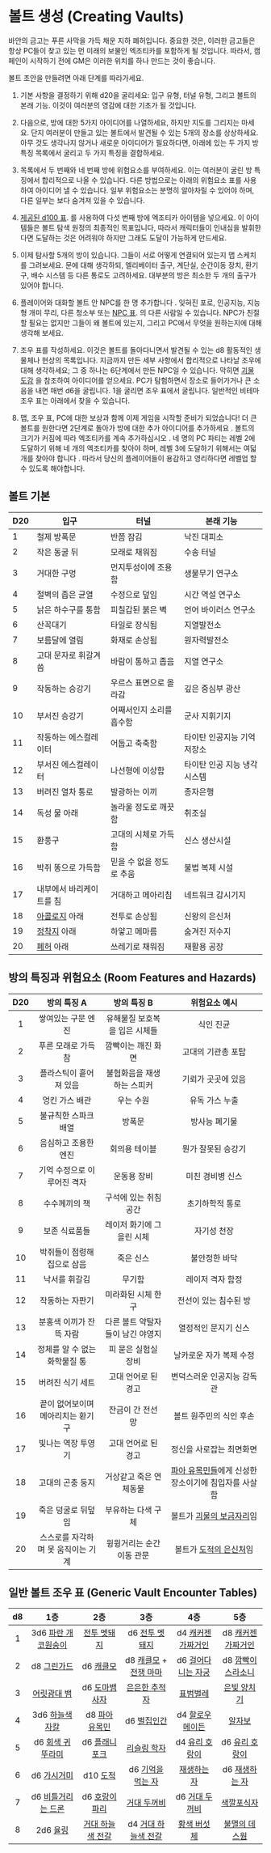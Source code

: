 # 볼트 생성 (Creating Vaults)

바안의 금고는 푸른 사막을 가득 채운 지하 폐허입니다. 중요한 것은, 이러한 금고들은 항상 PC들이 찾고 있는 먼 미래의 보물인 엑조티카를 포함하게 될 것입니다. 따라서, 캠페인이 시작하기 전에 GM은 이러한 위치를 하나 만드는 것이 좋습니다.

볼트 초안을 만들려면 아래 단계를 따라가세요.

1. 기본 사항을 결정하기 위해 d20을 굴리세요: 입구 유형, 터널 유형, 그리고 볼트의 본래 기능. 이것이 여러분의 영감에 대한 기초가 될 것입니다. 

1. 다음으로, 방에 대한 5가지 아이디어를 나열하세요, 하지만 지도를 그리지는 마세요. 단지 여러분이 만들고 있는 볼트에서 발견될 수 있는 5개의 장소를 상상하세요. 아무 것도 생각나지 않거나 새로운 아이디어가 필요하다면, 아래에 있는 두 가지 방 특징 목록에서 굴리고 두 가지 특징을 결합하세요. 

1. 목록에서 두 번째와 네 번째 방에 위험요소를 부여하세요. 이는 여러분이 굴린 방 특징에서 합리적으로 나올 수 있습니다. 다른 방법으로는 아래의 위험요소 표를 사용하여 아이디어 낼 수 있습니다. 일부 위험요소는 분명히 알아차릴 수 있어야 하며, 다른 일부는 보다 숨겨져 있을 수 있습니다.

1. [제공된 d100 표](https://vaarn.github.io/#/content-generators?id=_100-exotica). 를 사용하여 다섯 번째 방에 엑조티카 아이템을 넣으세요. 이 아이템들은 볼트 탐색 원정의 최종적인 목표입니다, 따라서 캐릭터들이 인내심을 발휘한다면 도달하는 것은 어려워야 하지만 그래도 도달이 가능하게 만드세요.

1. 이제 탐사할 5개의 방이 있습니다. 그들이 서로 어떻게 연결되어 있는지 맵 스케치를 그려보세요. 문에 대해 생각하되, 엘리베이터 출구, 계단실, 순간이동 장치, 환기구, 배수 시스템 등 다른 통로도 고려하세요. 대부분의 방은 최소한 두 개의 출구가 있어야 합니다. 

1. 플레이어와 대화할 볼트 안 NPC를 한 명 추가합니다 . 잊혀진 포로, 인공지능, 지능형 개미 무리, 다른 청소부 또는 [NPC 표](https://vaarn.github.io/#/content-generators?id=quick-npc-generator). 의 다른 사람일 수 있습니다. NPC가 친절할 필요는 없지만 그들이 왜 볼트에 있는지, 그리고 PC에서 무엇을 원하는지에 대해 생각해 보세요.

1. 조우 표를 작성하세요. 이것은 볼트를 돌아다니면서 발견될 수 있는 d8 활동적인 생물체나 현상의 목록입니다. 지금까지 만든 세부 사항에서 합리적으로 나타날 조우에 대해 생각하세요; 그 중 하나는 6단계에서 만든 NPC일 수 있습니다. 막히면 [괴물 도감](https://vaarn.github.io/#/bestiary) 을 참조하여 아이디어를 얻으세요. PC가 탐험하면서 장소로 들어가거나 큰 소음을 내면 매번 d6을 굴립니다. 1을 굴리면 조우 표에서 굴립니다. 일반적인 비테마 조우 표는 아래에서 찾을 수 있습니다.

1. 맵, 조우 표, PC에 대한 보상과 함께 이제 게임을 시작할 준비가 되었습니다! 더 큰 볼트를 원한다면 2단계로 돌아가 방에 대한 추가 아이디어를 추가하세요 . 볼트의 크기가 커짐에 따라 엑조티카를 계속 추가하십시오 . 네 명의 PC 파티는 레벨 2에 도달하기 위해 네 개의 엑조티카를 찾아야 하며, 레벨 3에 도달하기 위해서는 여덟 개를 찾아야 합니다 . 따라서 당신의 플레이어들이 용감하고 영리하다면 레벨업 할 수 있도록 해야합니다.

## 볼트 기본
| **D20** | **입구** | **터널** | **본래 기능** |
| --- | --- | --- | --- |
| 1 | 철제 방폭문 | 반쯤 잠김 | 낙진 대피소 |
| 2 | 작은 동굴 뒤 | 모래로 채워짐 | 수송 터널 |
| 3 | 거대한 구멍 | 먼지투성이에 조용함 | 생물무기 연구소 |
| 4 | 절벽의 좁은 균열 | 수정으로 덮임 | 시간 역설 연구소 |
| 5 | 낡은 하수구를 통함 | 피칠갑된 붉은 벽 | 언어 바이러스 연구소 |
| 6 | 산꼭대기 | 타일로 장식됨 | 지열발전소 |
| 7 | 보름달에 열림 | 화재로 손상됨 | 원자력발전소 |
| 8 | 고대 문자로 휘갈겨 씀 | 바람이 통하고 좁음 | 지열 연구소 |
| 9 | 작동하는 승강기 | 우르스 표면으로 올라감 | 깊은 중심부 광산 |
| 10 | 부서진 승강기 | 어째서인지 소리를 흡수함 | 군사 지휘기지 |
| 11 | 작동하는 에스컬레이터 | 어둡고 축축함 | 타이탄 인공지능 기억 저장소 |
| 12 | 부서진 에스컬레이터 | 나선형에 이상함 | 타이탄 인공 지능 냉각 시스템 |
| 13 | 버려진 열차 통로 | 발광하는 이끼 | 종자은행 |
| 14 | 독성 물 아래 | 놀라울 정도로 깨끗함 | 취조실 |
| 15 | 환풍구 | 고대의 시체로 가득함 | 신스 생산시설 |
| 16 | 박쥐 똥으로 가득함 | 믿을 수 없을 정도로 추움 | 불법 복제 시설 |
| 17 | 내부에서 바리케이트를 침 | 거대하고 메아리침 | 네트워크 감시기지 |
| 18 | [아콜로지](https://vaarn.github.io/#/regions/the-interior?id=arcology) 아래 | 전투로 손상됨 | 신왕의 은신처 |
| 19 | [정착지](https://vaarn.github.io/#/regions/the-interior?id=settlement) 아래 | 하얗고 메마름 | 숨겨진 저수지 |
| 20 | [폐허](https://vaarn.github.io/#/regions/the-interior?id=ruin) 아래 | 쓰레기로 채워짐 | 재활용 공장 |

## 방의 특징과 위험요소 (Room Features and Hazards)
| **D20** | **방의 특징 A** | **방의 특징 B** | **위험요소 예시** |
|:---:|:---:|:---:|:---:|
| 1 | 쌓여있는 구문 엔진 | 유해물질 보호복을 입은 시체들 | 식인 진균 |
| 2 | 푸른 모래로 가득 참 | 깜빡이는 깨진 화면 | 고대의 기관총 포탑 |
| 3 | 플라스틱이 흩어져 있음 | 불협화음을 재생하는 스피커 | 기뢰가 곳곳에 있음 |
| 4 | 엉킨 가스 배관 | 우는 수원 | 유독 가스 누출 |
| 5 | 불규칙한 스파크 배열 | 방폭문 | 방사능 폐기물 |
| 6 | 음심하고 조용한 엔진 | 회의용 테이블 | 뭔가 잘못된 승강기 |
| 7 | 기억 수정으로 이루어진 격자 | 운동용 장비 | 미친 경비병 신스 |
| 8 | 수수께끼의 책 | 구석에 있는 취침 공간 | 초기하학적 통로 |
| 9 | 보존 식료품들 | 레이저 화기에 그을린 시체 | 자기성 천장 |
| 10 | 박쥐들이 점령해 집으로 삼음 | 죽은 신스 | 불안정한 바닥 |
| 11 | 낙서를 휘갈김 | 무기함 | 레이저 격자 함정 |
| 12 | 작동하는 자판기 | 미라화된 시체 한 구 | 전선이 있는 침수된 방 |
| 13 | 분홍색 이끼가 잔뜩 자람 | 다른 볼트 약탈자들이 남긴 야영지 | 열정적인 문지기 신스 |
| 14 | 정체를 알 수 없는 화학물질 통 | 피 묻은 실험실 장비 | 날카로운 자가 복제 수정 |
| 15 | 버려진 식기 세트 | 고대 언어로 된 경고 | 변덕스러운 인공지능 감독관 |
| 16 | 끝이 없어보이며 메아리치는 환기구 | 잔금이 간 전선 망 | 볼트 원주민의 식인 후손 |
| 17 | 빛나는 역장 투영기 | 고대 언어로 된 경고 | 정신을 사로잡는 최면화면 |
| 18 | 고대의 곤충 둥지 | 거상같고 죽은 연체동물 | [파아 유목민들](https://vaarn.github.io/#/regions/the-interior?id=faa-nomad-camp)에게 신성한 장소이기에 침입자를 사살함 |
| 19 | 죽은 덩굴로 뒤덮임 | 부유하는 다색 구체 | 볼트가 [괴물의 보금자리](https://vaarn.github.io/#/regions/the-interior?id=lair)임 |
| 20 | 스스로를 자각하며 못 움직이는 기계 | 윙윙거리는 순간이동 관문 | 볼트가 [도적의 은신처](https://vaarn.github.io/#/regions/the-interior?id=bandit-camp)임 |

## 일반 볼트 조우 표 (Generic Vault Encounter Tables)
| d8 | 1층 | 2층 | 3층 | 4층 | 5층 |
|:---:|:---:|:---:|:---:|:---:|:---:|
| 1 | 3d6 [파란 개코원숭이](https://vaarn.github.io/#/bestiary?id=blue-baboon) | [전투 멧돼지](https://vaarn.github.io/#/bestiary?id=battle-boar) | d6 [전투 멧돼지](https://vaarn.github.io/#/bestiary?id=battle-boar) | d4 [캐커젠 가짜거인](https://vaarn.github.io/#/bestiary?id=cacogen-psuedo-giant) | d8 [캐커젠 가짜거인](https://vaarn.github.io/#/bestiary?id=cacogen-psuedo-giant) |
| 2 | d8 [그린가드](https://vaarn.github.io/#/bestiary?id=greenguard) | d6 [캐클모](https://vaarn.github.io/#/bestiary?id=cacklemaw) | d8 [캐클모](https://vaarn.github.io/#/bestiary?id=cacklemaw) + [전쟁 마마](https://vaarn.github.io/#/bestiary?id=cacklemaw-war-mama) | d6 [걸어다니는 자궁](https://vaarn.github.io/#/bestiary?id=walking-womb) | d8 [깜빡이 스라소니](https://vaarn.github.io/#/bestiary?id=lambent-lynx) |
| 3 | [어릿광대 뱀](https://vaarn.github.io/#/bestiary?id=harlequin-serpent) | d6 [도마뱀 사자](https://vaarn.github.io/#/bestiary?id=lizard-lion) | [은은한 추적자](https://vaarn.github.io/#/bestiary?id=subtle-stalker) | [표범벌레](https://vaarn.github.io/#/bestiary?id=leopard-worm) | [은빛 양치기](https://vaarn.github.io/#/bestiary?id=argent-shepherd) |
| 4 | 3d6 [하늘색 자칼](https://vaarn.github.io/#/bestiary?id=memory-eater) | d8 [파아 유목민](https://vaarn.github.io/#/bestiary?id=faa-nomad)  | d6 [벌집인간](https://vaarn.github.io/#/bestiary?id=hiveyman) | d4 [할로우 메이든](https://vaarn.github.io/#/bestiary?id=hollow-maiden) | [알자보](https://vaarn.github.io/#/bestiary?id=alzabo) |
| 5 | d6 [회색 귀뚜라미](https://vaarn.github.io/#/bestiary?id=grey-cricket) | d6 [플래니포크](https://vaarn.github.io/#/bestiary?id=planeyfolk) | [리슬링 학자](https://vaarn.github.io/#/bestiary?id=lithling-scholar) | d4 [유리 호랑이](https://vaarn.github.io/#/bestiary?id=glass-tiger) | d6 [유리 호랑이](https://vaarn.github.io/#/bestiary?id=glass-tiger)|
| 6 | d6 [가시거미](https://vaarn.github.io/#/bestiary?id=quill-spider) | d10 [도적](https://vaarn.github.io/#/bestiary?id=bandit) | d6 [기억을 먹는 자](https://vaarn.github.io/#/bestiary?id=memory-eater) | [재생하는 자](https://vaarn.github.io/#/bestiary?id=regenerator) | d6 [재생하는 자](https://vaarn.github.io/#/bestiary?id=regenerator) |
| 7 | d6 [비틀거리는 드론](https://vaarn.github.io/#/bestiary?id=stumbling-drone) | d6 [호랑이 파리](https://vaarn.github.io/#/bestiary?id=tiger-fly) | [거대 두꺼비](https://vaarn.github.io/#/bestiary?id=behemoth-toad) | d6 [거대 두꺼비](https://vaarn.github.io/#/bestiary?id=behemoth-toad) | [색깔포식자](https://vaarn.github.io/#/bestiary?id=chromavore) |
| 8 | 2d6 [율링](https://vaarn.github.io/#/bestiary?id=yurling) | [거대 하늘색 전갈](https://vaarn.github.io/#/bestiary?id=giant-azure-scorpion) | d4 [거대 하늘색 전갈](https://vaarn.github.io/#/bestiary?id=giant-azure-scorpion) | [황색 버섯체](https://vaarn.github.io/#/bestiary?id=xanthous-mycomorph) | [불멸의 데스웜](https://vaarn.github.io/#/bestiary?id=amaranthine-death-worm) |
